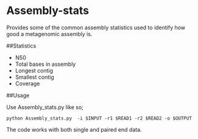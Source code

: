 # Assembly-stats
Provides some of the common assembly statistics used to identify how good a metagenomic assembly is.


##Statistics  
- N50
- Total bases in assembly
- Longest contig
- Smallest contig
-  Coverage



##Usage

Use Assembly_stats.py like so;
```
python Assembly_stats.py  -i $INPUT -r1 $READ1 -r2 $READ2 -o $OUTPUT

```

The code works with both single and paired end data.
